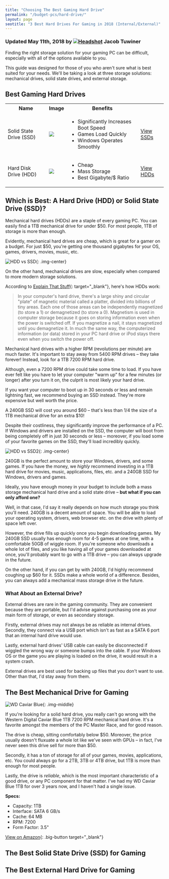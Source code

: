 ```yaml
---
title: "Choosing The Best Gaming Hard Drive"
permalink: "/budget-pcs/hard-drive/"
layout: page
seotitle: "3 Best Hard Drives For Gaming in 2018 (Internal/External)" 
---
```

<h3 class="page-subtitle">
	Updated May 11th, 2018 by 
	<a href="/about/"><img src="/img/profile/close.jpg" class="circle" alt="Headshot"></a>
	Jacob Tuwiner
</h3>

Finding the right storage solution for your gaming PC can be difficult, especially with all of the options available to you. 

This guide was designed for those of you who aren't sure what is best suited for your needs. We'll be taking a look at three storage solutions: mechanical drives, solid state drives, and external storage. 

## Best Gaming Hard Drives 

<table class="basic-table" align="center">
	<tr>
		<th>Name</th>
		<th>Image</th>
		<th>Benefits</th>
	</tr>
	<tr>
		<td>Solid State Drive (SSD)</td>
		<td><a target="_blank" href=""><img class="table-image" src="/img/hdd/ssd-plus.png" /></a></td>
		<td class="components">
			<ul>
			<li>Significantly Increases Boot Speed</li>
			<li>Games Load Quickly</li>
			<li>Windows Operates Smoothly</li>
			</ul>
		</td>
		<td><a class="big-button" href="#the-best-mechanical-drive-for-gaming">View SSDs</td>
	</tr>
	<tr>
		<td>Hard Disk Drive (HDD)</td>
		<td><a target="_blank" href=""><img class="table-image" src="/img/hdd/1tb.png" /></a></td>
		<td class="components">
			<ul>
			<li>Cheap</li>
			<li>Mass Storage</li>
			<li>Best Gigabyte/$ Ratio</li>
			</ul>
		</td>
		<td><a class="big-buton" href="">View HDDs</a></td>
	</tr>
</table>

## Which is Best: A Hard Drive (HDD) or Solid State Drive (SSD)?

Mechanical hard drives (HDDs) are a staple of every gaming PC. You can easily find a 1TB mechanical drive for under $50. For most people, 1TB of storage is more than enough. 

Evidently, mechanical hard drives are cheap, which is great for a gamer on a budget. For just $50, you're getting one thousand gigabytes for your OS, games, drivers, movies, music, etc. 

![HDD vs SSD](/img/hdd/hdd-vs-ssd.jpg){: .img-center}

On the other hand, mechanical drives are slow, especially when compared to more modern storage solutions. 

According to [Explain That Stuff](http://www.explainthatstuff.com/harddrive.html){: target="_blank"}, here's how HDDs work: 

<blockquote source="http://www.explainthatstuff.com/harddrive.html">
<p>In your computer's hard drive, there's a large shiny and circular "plate" of magnetic material called a platter, divided into billions of tiny areas. Each one of those areas can be independently magnetized (to store a 1) or demagnetized (to store a 0). Magnetism is used in computer storage because it goes on storing information even when the power is switched off. If you magnetize a nail, it stays magnetized until you demagnetize it. In much the same way, the computerized information (or data) stored in your PC hard drive or iPod stays there even when you switch the power off.</p>
</blockquote>

Mechanical hard drives with a higher RPM (revolutions per minute) are much faster. It's important to stay away from 5400 RPM drives – they take forever! Instead, look for a 1TB 7200 RPM hard drive.

Although, even a 7200 RPM drive could take some time to load. If you have ever felt like you have to let your computer "warm up" for a few minutes (or longer) after you turn it on, the culprit is most likely your hard drive. 

If you want your computer to boot up in 30 seconds or less and remain lightning fast, we recommend buying an SSD instead. They're more expensive but well worth the price. 

A 240GB SSD will cost you around $60 – that's less than 1/4 the size of a 1TB mechanical drive for an extra $10!

Despite their costliness, they significantly improve the performance of a PC. If Windows and drivers are installed on the SSD, the computer will boot from being completely off in just 30 seconds or less – moreover, if you load some of your favorite games on the SSD, they'll load incredibly quickly. 

![HDD vs SSD2](/img/hdd/hdd-vs-ssd2.jpg){: .img-center}

240GB is the perfect amount to store your Windows, drivers, and some games. If you have the money, we *highly* recommend investing in a 1TB hard drive for movies, music, applications, files, etc. and a 240GB SSD for Windows, drivers and games. 

Ideally, you have enough money in your budget to include both a mass storage mechanical hard drive and a solid state drive – **but what if you can only afford one?**

Well, in that case, I'd say it really depends on how much storage you think you'll need. 240GB is a decent amount of space. You will be able to load your operating system, drivers, web browser etc. on the drive with plenty of space left over. 

However, the drive fills up quickly once you begin downloading games. My 240GB SSD usually has enough room for 4-5 games at one time, with a comfortable 50GB of wiggle room. If you're someone who downloads a whole lot of files, and you like having all of your games downloaded at once, you'll probably want to go with a 1TB drive – you can always upgrade in the future. 

On the other hand, if you can get by with 240GB, I'd highly recommend coughing up $60 for it. SSDs make a whole world of a difference. Besides, you can always add a mechanical mass storage drive in the future. 

### What About an External Drive? 

External drives are rare in the gaming community. They are convenient because they are portable, but I'd advise against purchasing one as your main form of storage, or even as secondary storage. 

Firstly, external drives may not always be as reliable as internal drives. Secondly, they connect via a USB port which isn't as fast as a SATA 6 port that an internal hard drive would use. 

Lastly, external hard drives' USB cable can easily be disconnected if wiggled the wrong way or someone bumps into the cable. If your Windows OS or the game you are playing is loaded on the drive, it would result in a system crash. 

External drives are best used for backing up files that you don't want to use. Other than that, I'd stay away from them. 

## The Best Mechanical Drive for Gaming

![WD Caviar Blue](/img/hdd/1tb.png){: .img-middle} 

If you're looking for a solid hard drive, you really can't go wrong with the Western Digital Caviar Blue 1TB 7200 RPM mechanical hard drive. It's a favorite amongst the members of the PC Master Race, and for good reason. 

The drive is cheap, sitting comfortably below $50. Moreover, the price usually doesn't fluxuate a whole lot like we've seen with GPUs – in fact, I've never seen this drive sell for more than $50. 

Secondly, it has a ton of storage for all of your games, movies, applications, etc. You could always go for a 2TB, 3TB or 4TB drive, but 1TB is more than enough for most people. 

Lastly, the drive is *reliable*, which is the most important characteristic of a good drive, or any PC component for that matter. I've had my WD Caviar Blue 1TB for over 3 years now, and I haven't had a single issue. 

**Specs:**

* Capacity: 1TB
* Interface: SATA 6 GB/s
* Cache: 64 MB
* RPM: 7200
* Form Factor: 3.5"

[View on Amazon](https://amzn.to/2Im1AqV){: .big-button target="_blank"}

## The Best Solid State Drive (SSD) for Gaming 

## The Best External Hard Drive for Gaming 

